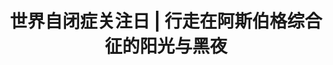 ---
title: 世界自闭症关注日 | 行走在阿斯伯格综合征的阳光与黑夜
tags: [孤独症谱系, AS, Aspie, Austim, 孤独症, 孤独]
color: success
description: I am proud to be different.
external_url: http://mp.weixin.qq.com/s?__biz=MzIyMzgyMjY5NQ==&amp;mid=2247483661&amp;idx=1&amp;sn=3c442b6fdf8e8ea04f591f9400876834&amp;chksm=e8191705df6e9e1383ead97231faf8449b46eca6da698fb751c6fc63e99143c40aa7a71f19eb&amp;scene=27#wechat_redirect
---